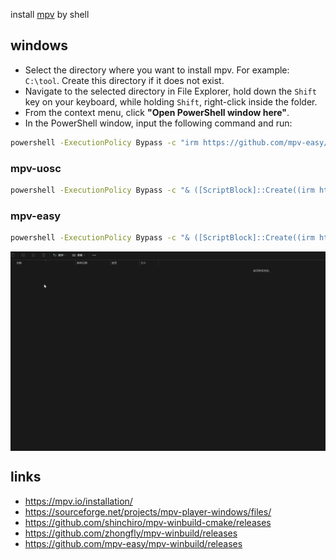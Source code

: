 
install [mpv](https://github.com/mpv-easy/mpv-winbuild/releases) by shell

## windows

- Select the directory where you want to install mpv. For example: `C:\tool`. Create this directory if it does not exist.
- Navigate to the selected directory in File Explorer, hold down the `Shift` key on your keyboard, while holding `Shift`, right-click inside the folder.
- From the context menu, click **"Open PowerShell window here"**.
- In the PowerShell window, input the following command and run:

```bash
powershell -ExecutionPolicy Bypass -c "irm https://github.com/mpv-easy/install/releases/latest/download/install.ps1 | iex"
```

### mpv-uosc

```bash
powershell -ExecutionPolicy Bypass -c "& ([ScriptBlock]::Create((irm https://github.com/mpv-easy/install/releases/latest/download/install.ps1))) mpv-uosc"
```


### mpv-easy

```bash
powershell -ExecutionPolicy Bypass -c "& ([ScriptBlock]::Create((irm https://github.com/mpv-easy/install/releases/latest/download/install.ps1))) mpv-easy"
```


<div style="display: flex;">
  <img src="./assets/install.gif" alt="install"/>
</div>

## links
- https://mpv.io/installation/
- https://sourceforge.net/projects/mpv-player-windows/files/
- https://github.com/shinchiro/mpv-winbuild-cmake/releases
- https://github.com/zhongfly/mpv-winbuild/releases
- https://github.com/mpv-easy/mpv-winbuild/releases